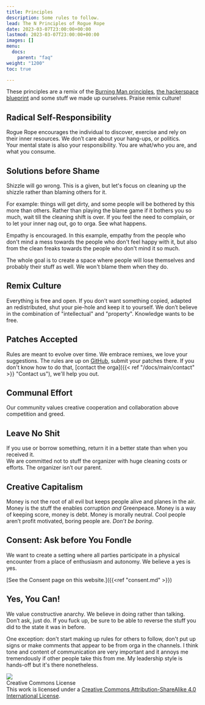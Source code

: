 ```yaml
---
title: Principles
description: Some rules to follow.
lead: The N Principles of Rogue Rope
date: 2023-03-07T23:00:00+00:00
lastmod: 2023-03-07T23:00:00+00:00
images: []
menu: 
  docs:
    parent: "faq"
weight: "1200"
toc: true

---
```

These principles are a remix of the [Burning Man principles](https://burningman.org/culture/philosophical-center/10-principles/), [the hackerspace blueprint](https://hackerspace.design/) and some stuff we made up ourselves. Praise remix culture!

## Radical Self-Responsibility

Rogue Rope encourages the individual to discover, exercise and rely on their inner resources. We don’t care about your hang-ups, or politics.  
Your mental state is also your responsibility. You are what/who you are, and what you consume.

## Solutions before Shame

Shizzle will go wrong. This is a given, but let's focus on cleaning up the shizzle rather than blaming others for it.

For example: things will get dirty, and some people will be bothered by this more than others. Rather than playing the blame game if it bothers you so much, wait till the cleaning shift is over. If you feel the need to complain, or to let your inner nag out, go to orga. See what happens.

Empathy is encouraged. In this example, empathy from the people who don't mind a mess towards the people who don't feel happy with it, but also from the clean freaks towards the people who don't mind it so much.

The whole goal is to create a space where people will lose themselves and probably their stuff as well. We won't blame them when they do.

## Remix Culture

Everything is free and open. If you don’t want something copied, adapted an redistributed, shut your pie-hole and keep it to yourself. We don’t believe in the combination of "intellectual" and "property". Knowledge wants to be free.

## Patches Accepted

Rules are meant to evolve over time. We embrace remixes, we love your suggestions. The rules are up on [GitHub](https://github.com/RogueRope/Docs), submit your patches there. If you don't know how to do that, [contact the orga]({{< ref "/docs/main/contact" >}} "Contact us"), we'll help you out.

## Communal Effort

Our community values creative cooperation and collaboration above competition and greed.

## Leave No Shit

If you use or borrow something, return it in a better state than when you received it.  
We are committed not to stuff the organizer with huge cleaning costs or efforts. The organizer isn’t our parent.

## Creative Capitalism

Money is not the root of all evil but keeps people alive and planes in the air. Money is the stuff the enables corruption _and_ Greenpeace. Money is a way of keeping score, money is debt. Money is morally neutral. Cool people aren’t profit motivated, boring people are. _Don’t be boring_.

## Consent: Ask before You Fondle

We want to create a setting where all parties participate in a physical encounter from a place of enthusiasm and autonomy. We believe a yes is yes. 


[See the Consent page on this website.]({{<ref "consent.md" >}})

## Yes, You Can!

We value constructive anarchy. We believe in doing rather than talking. Don’t ask, just do. If you fuck up, be sure to be able to reverse the stuff you did to the state it was in before.

One exception: don't start making up rules for others to follow, don't put up signs or make comments that appear to be from orga in the channels. I think tone and content of communication are very important and it annoys me tremendously if other people take this from me. My leadership style is hands-off but it's there nonetheless.

![](https://i.imgur.com/WOlaU4c.png)  
Creative Commons License  
This work is licensed under a [Creative Commons Attribution-ShareAlike 4.0 International License](https://creativecommons.org/licenses/by-sa/4.0/).

